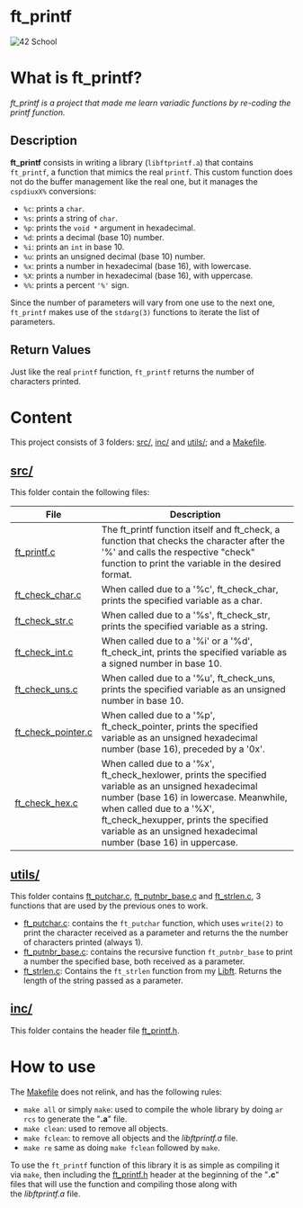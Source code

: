 # ft_printf

![42 School](https://img.shields.io/badge/42%20School-Project-blue)

# What is ft_printf?

*ft_printf is a project that made me learn variadic functions by re-coding the printf function.*

## Description

**ft_printf** consists in writing a library (`libftprintf.a`) that contains `ft_printf`, a function that mimics the real `printf`. This custom function does not do the buffer management like the real one, but it manages the `cspdiuxX%` conversions:

- `%c`: prints a `char`.
- `%s`: prints a string of `char`.
- `%p`: prints the `void *` argument in hexadecimal.
- `%d`: prints a decimal (base 10) number.
- `%i`: prints an `int` in base 10.
- `%u`: prints an unsigned decimal (base 10) number.
- `%x`: prints a number in hexadecimal (base 16), with lowercase.
- `%X`: prints a number in hexadecimal (base 16), with uppercase.
- `%%`: prints a percent `'%'` sign.

Since the number of parameters will vary from one use to the next one, `ft_printf` makes use of the `stdarg(3)` functions to iterate the list of parameters.

## Return Values

Just like the real `printf` function, `ft_printf` returns the number of characters printed.

# Content

This project consists of 3 folders: [src/](https://github.com/Javiff8/ft_printf/tree/master/src), [inc/](https://github.com/Javiff8/ft_printf/tree/master/inc) and [utils/](https://github.com/Javiff8/ft_printf/tree/master/utils); and a [Makefile](https://github.com/Javiff8/ft_printf/blob/master/Makefile).

## [src/](https://github.com/Javiff8/ft_printf/tree/master/src)

This folder contain the following files:

|File              |Description                                                                                                                                                                               |
|------------------|--------------------------------------------------------------------------------------------------------------------------------------------------------------------------------------------------------------|
|[ft_printf.c](https://github.com/Javiff8/ft_printf/blob/master/src/ft_printf.c)       |The ft_printf function itself and ft_check, a function that checks the character after the '%' and calls the respective "check" function to print the variable in the desired format.                                                                                                 |
|[ft_check_char.c](https://github.com/Javiff8/ft_printf/blob/master/src/ft_check_char.c)   |When called due to a '%c', ft_check_char, prints the specified variable as a char.                                                                                                                                                                                                    |
|[ft_check_str.c](https://github.com/Javiff8/ft_printf/blob/master/src/ft_check_str.c)    |When called due to a '%s', ft_check_str, prints the specified variable as a string.                                                                                                                                                                                                   |
|[ft_check_int.c](https://github.com/Javiff8/ft_printf/blob/master/src/ft_check_int.c)    |When called due to a '%i' or a '%d', ft_check_int, prints the specified variable as a signed number in base 10.                                                                                                                                                                       |
|[ft_check_uns.c](https://github.com/Javiff8/ft_printf/blob/master/src/ft_check_uns.c)    |When called due to a '%u', ft_check_uns, prints the specified variable as an unsigned number in base 10.                                                                                                                                                                              |
|[ft_check_pointer.c](https://github.com/Javiff8/ft_printf/blob/master/src/ft_check_pointer.c)| When called due to a '%p', ft_check_pointer, prints the specified variable as an unsigned hexadecimal number (base 16), preceded by a '0x'.                                                                                                                                          |
|[ft_check_hex.c](https://github.com/Javiff8/ft_printf/blob/master/src/ft_check_hex.c)    |When called due to a '%x', ft_check_hexlower, prints the specified variable as an unsigned hexadecimal number (base 16) in lowercase. Meanwhile, when called due to a '%X', ft_check_hexupper, prints the specified variable as an unsigned hexadecimal number (base 16) in uppercase.|

## [utils/](https://github.com/Javiff8/ft_printf/tree/master/utils)

This folder contains [ft_putchar.c](https://github.com/Javiff8/ft_printf/blob/master/utils/ft_putchar.c), [ft_putnbr_base.c](https://github.com/Javiff8/ft_printf/blob/master/utils/ft_putnbr_base.c) and [ft_strlen.c](https://github.com/Javiff8/ft_printf/blob/master/utils/ft_strlen.c), 3 functions that are used by the previous ones to work.

- [ft_putchar.c](https://github.com/Javiff8/ft_printf/blob/master/utils/ft_putchar.c): contains the `ft_putchar` function, which uses `write(2)` to print the character received as a parameter and returns the the number of characters printed (always 1).
- [ft_putnbr_base.c](https://github.com/Javiff8/ft_printf/blob/master/utils/ft_putnbr_base.c): contains the recursive function `ft_putnbr_base` to print a number the specified base, both received as a parameter.
- [ft_strlen.c](https://github.com/Javiff8/ft_printf/blob/master/utils/ft_strlen.c): Contains the `ft_strlen` function from my [Libft](https://github.com/Javiff8/libft). Returns the length of the string passed as a parameter.

## [inc/](https://github.com/Javiff8/ft_printf/tree/master/inc)

This folder contains the header file [ft_printf.h](https://github.com/Javiff8/ft_printf/blob/master/inc/ft_printf.h).

# How to use

The [Makefile](https://github.com/Javiff8/ft_printf/blob/master/Makefile) does not relink, and has the following rules:

- `make all` or simply `make`:  used to compile the whole library by doing `ar rcs` to generate the "**.a**" file.
- `make clean`: used to remove all objects.
- `make fclean`: to remove all objects and the *libftprintf.a* file.
- `make re` same as doing `make fclean` followed by `make`.

To use the `ft_printf` function of this library it is as simple as compiling it via `make`, then including the [ft_printf.h](https://github.com/Javiff8/ft_printf/blob/master/inc/ft_printf.h) header at the beginning of the "**.c**" files that will use the function and compiling those along with the *libftprintf.a* file.
